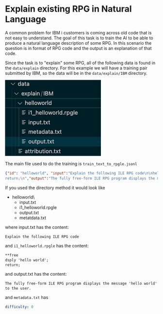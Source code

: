 # Explain existing RPG in Natural Language

A common problem for IBM i customers is coming across old code that is not easy to understand. The goal of this task is to train the AI to be able to produce a natural language description of some RPG.
In this scenario the question is in format of RPG code and the output is an explanation of that code.

Since the task is to "explain" some RPG, all of the following data is found in the `data/explain` directory.
For this example we will have a training pair submitted by IBM, so the data will be in the `data/explain/IBM` directory.

![structure of explain](../../media/explain_structure.png)

The main file used to do the training is `train_text_to_rpgle.jsonl`

```json
{"id": "helloworld", "input":"Explain the following ILE RPG code\n\nhelloworld.rpgle\n**free;\ndsply ‘hello world’;\n
return;\n","output":"The fully free-form ILE RPG program displays the message ‘hello world’ to the user."}
```

If you used the directory method it would look like

- helloworld\
  - input.txt
  - i1_helloworld.rpgle
  - output.txt
  - metatdata.txt

where input.txt has the content:

```text
Explain the following ILE RPG code
```

and `i1_helloworld.rpgle` has the content:

```rpgle
**free
dsply 'hello world';
return;
```

and output.txt has the content:

```text
The fully free-form ILE RPG program displays the message 'hello world' to the user.
```

and `metadata.txt` has

```yaml
difficulty: 0
```
